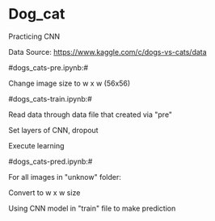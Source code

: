 # Dog_cat
Practicing CNN

Data Source: https://www.kaggle.com/c/dogs-vs-cats/data

#dogs_cats-pre.ipynb:#

Change image size to w x w (56x56)

#dogs_cats-train.ipynb:#

Read data through data file that created via "pre"

Set layers of CNN, dropout

Execute learning

#dogs_cats-pred.ipynb:#

For all images in "unknow" folder:

  Convert to w x w size
  
  Using CNN model in "train" file to make prediction
  
